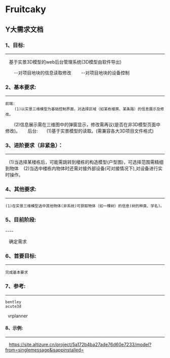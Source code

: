 # Fruitcaky
## Y大需求文档

### 1、目标:

----  


    基于实景3D模型的web后台管理系统(3D模型由软件导出)  
    

        --对项目地块的信息读取修改 
        --对项目地块的设备控制  
        

### 2、基本要求:

----  


    前端:
        (1)以实景三维模型为基础控制界面，对选择区域（如某栋楼房、某条路）的信息展示及修改。
        (2)信息展示需在三维图中的弹窗显示，修改需再议(是否在非3D模型页面中修改)。  
    后台:
        (1)基于实景模型的读取。(需兼容各大3D项目文件格式)
### 3、进阶要求（非紧急）：

----  


    (1)当选择某楼栋后，可能需跳转到楼栋的构造模型(户型图)，可选择范围需精细到物体
    (2)当选中楼栋内物体时还需对接外部设备(可对接情况下),对设备进行实时操作。
### 4、其他要求:

----  


    (1)在实景三维模型选中其他物体(非系统)可获取物体（如一棵树）的信息(树的种类、学名)。
### 5、目前阶段:

----  


    确定需求
### 6、首要目标:

----


    完成基本要求
### 7、参考:

----  


    bentley
    acute3d
    vrplanner
#### 8、示例:

----
    https://site.altizure.cn/project/5a172b4ba27ade76d60e7233/model?from=singlemessage&isappinstalled=
